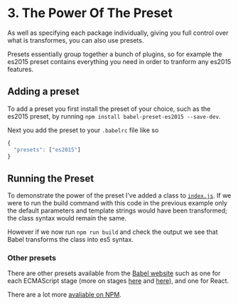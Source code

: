 # 3. The Power Of The Preset

As well as specifying each package individually, giving you full control over what is transformes, you can also use presets. 

Presets essentially group together a bunch of plugins, so for example the es2015 preset contains everything you need in order to tranform any es2015 features.

## Adding a preset

To add a preset you first install the preset of your choice, such as the es2015 preset, by running `npm install babel-preset-es2015 --save-dev`.

Next you add the preset to your `.babelrc` file like so

```javascript
{
  "presets": ["es2015"]
}
```

## Running the Preset

To demonstrate the power of the preset I've added a class to [`index.js`](src/index.js). If we were to run the build command with this code in the previous example only the default parameters and template strings would have been transformed; the class syntax would remain the same. 

However if we now run `npm run build` and check the output we see that Babel transforms the class into es5 syntax.

### Other presets

There are other presets available from the [Babel website](http://babeljs.io/docs/plugins/#presets) such as one for each ECMAScript stage (more on stages [here](https://github.com/tc39/ecma262) and [here](https://tc39.github.io/process-document/)), and one for React.

There are a lot more [avaliable on NPM](https://www.npmjs.com/search?q=babel-preset).
